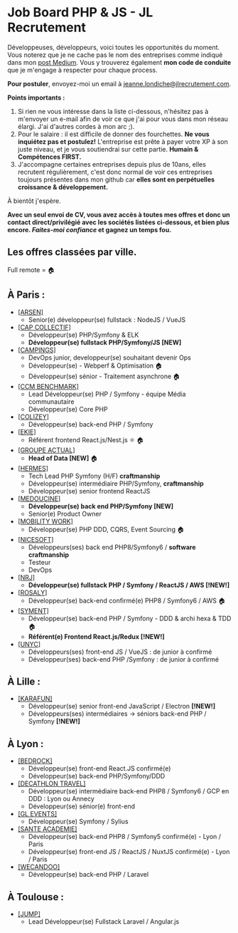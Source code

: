 # Job Board PHP & JS - JL Recrutement

Développeuses, développeurs, voici toutes les opportunités du moment. Vous noterez que je ne cache pas le nom des entreprises comme indiqué dans mon [post Medium](https://medium.com/@jlondiche/jarr%C3%AAte-le-recrutement-propri%C3%A9taire-je-d%C3%A9marre-l-open-source-6e33463aec9). Vous y trouverez également **mon code de conduite** que je m'engage à respecter pour chaque process.

**Pour postuler**, envoyez-moi un email à [jeanne.londiche@jlrecrutement.com](mailto:jeanne.londiche@jlrecrutement.com)</a>.

**Points importants :**
1. Si rien ne vous intéresse dans la liste ci-dessous, n'hésitez pas à m'envoyer un e-mail afin de voir ce que j'ai pour vous dans mon réseau élargi. J'ai d'autres cordes à mon arc ;).
2. Pour le salaire : il est difficile de donner des fourchettes. **Ne vous inquiétez pas et postulez!** L'entreprise est prête à payer votre XP à son juste niveau, et je vous soutiendrai sur cette partie. **Humain & Compétences FIRST.**
3. J'accompagne certaines entreprises depuis plus de 10ans, elles recrutent régulièrement, c'est donc normal de voir ces entreprises toujours présentes dans mon github car **elles sont en perpétuelles croissance & développement.**

À bientôt j'espère.

**Avec un seul envoi de CV, vous avez accès à toutes mes offres et donc un contact direct/privilégié avec les sociétés listées ci-dessous, et bien plus encore. _Faites-moi confiance_ et gagnez un temps fou.**


## Les offres classées par ville.
Full remote = 🏠

## À Paris :

- [[ARSEN]](ARSEN.md)
	- Senior(e) développeur(se) fullstack : NodeJS / VueJS
- [[CAP COLLECTIF]](CAP%20COLLECTIF.md)
	- Développeur(se) PHP/Symfony & ELK
	- **Développeur(se) fullstack PHP/Symfony/JS [NEW]**
- [[CAMPINGS]](CAMPINGS.md)
	- DevOps junior, developpeur(se) souhaitant devenir Ops
	- Développeur(se) - Webperf & Optimisation 🏠
	- Développeur(se) sénior - Traitement asynchrone 🏠
- [[CCM BENCHMARK]](CCM%20BENCHMARK.md)
	- Lead Développeur(se) PHP / Symfony - équipe Média communautaire
	- Développeur(se) Core PHP
- [[COLIZEY]](COLIZEY.md)
	- Développeur(se) back-end PHP / Symfony
- [[EKIE]](EKIE.md)
	- Référent frontend React.js/Nest.js ⚛️ 🏠
- [[GROUPE ACTUAL]](GROUPE%20ACTUAL.md)
	- **Head of Data [NEW]** 🏠
- [[HERMES]](HERMES.md)
	- Tech Lead PHP Symfony (H/F) **craftmanship**
	- Développeur(se) intermédiaire PHP/Symfony, **craftmanship**
	- Développeur(se) senior frontend ReactJS
- [[MEDOUCINE]](MEDOUCINE.md)
	- **Développeur(se) back end PHP/Symfony [NEW]**
	- Senior(e) Product Owner
- [[MOBILITY WORK]](MOBILITY%20WORK.md)
	- Développeur(se) PHP DDD, CQRS, Event Sourcing 🏠
- [[NICESOFT]](NICESOFT.md)
	- Développeurs(ses) back end PHP8/Symfony6 / **software craftmanship**
	- Testeur
	- DevOps
- [[NRJ]](NRJ.md)
	- **Développeur(se) fullstack PHP / Symfony / ReactJS / AWS [!NEW!]**
- [[ROSALY]](ROSALY.md)
	- Développeur(se) back-end confirmé(e) PHP8 / Symfony6 / AWS 🏠
- [[SYMENT]](SYMENT.md)
	- Développeur(se) back-end PHP / Symfony - DDD & archi hexa & TDD 🏠
	- **Référent(e) Frontend React.js/Redux [!NEW!]**
- [[UNYC]](UNYC.md)
	- Développeurs(ses) front-end JS / VueJS : de junior à confirmé
	- Développeur(ses) back-end PHP /Symfony : de junior à confirmé

## À Lille :

- [[KARAFUN]](KARAFUN.md)
	- Développeur(se) senior front-end JavaScript / Electron **[!NEW!]**
	- Développeurs(ses) intermédiaires -> séniors back-end PHP / Symfony **[!NEW!]**

## À Lyon :

- [[BEDROCK]](BEDROCK.md)
	- Développeur(se) front-end React.JS confirmé(e)
	- Développeur(se) back-end PHP/Symfony/DDD
- [[DECATHLON TRAVEL]](DECATHLON%20TRAVEL.md)
	- Développeur(se) intermédiaire back-end PHP8 / Symfony6 / GCP en DDD : Lyon ou Annecy
	- Développeur(se) sénior(e) front-end
- [[GL EVENTS]](GL%20EVENTS.md)
	- Développeur(se) Symfony / Sylius
- [[SANTE ACADEMIE]](SANTE%20ACADEMIE.md)
	- Développeur(se) back-end PHP8 / Symfony5 confirmé(e) - Lyon / Paris
	- Développeur(se) front-end JS / ReactJS / NuxtJS confirmé(e) - Lyon / Paris
- [[WECANDOO]](WECANDOO.md)
	- Développeur(se) back-end PHP / Laravel

## À Toulouse :

- [[JUMP]](JUMP.md)
	- Lead Développeur(se) Fullstack Laravel / Angular.js

